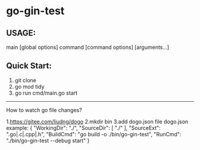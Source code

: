 # go-gin-test

USAGE:
--------------
main [global options] command [command options] [arguments...]


Quick Start:
--------------
 1. git clone
 2. go mod tidy
 3. go run cmd/main.go start
--------------

How to watch go file changes?

1.https://gitee.com/liudng/dogo
2.mkdir bin
3.add dogo.json file
dogo.json example:
{
  "WorkingDir": "./",
  "SourceDir": [ "./" ],
  "SourceExt": ".go|.c|.cpp|.h",
   "BuildCmd": "go build -o ./bin/go-gin-test",
   "RunCmd": "./bin/go-gin-test --debug start"
}
